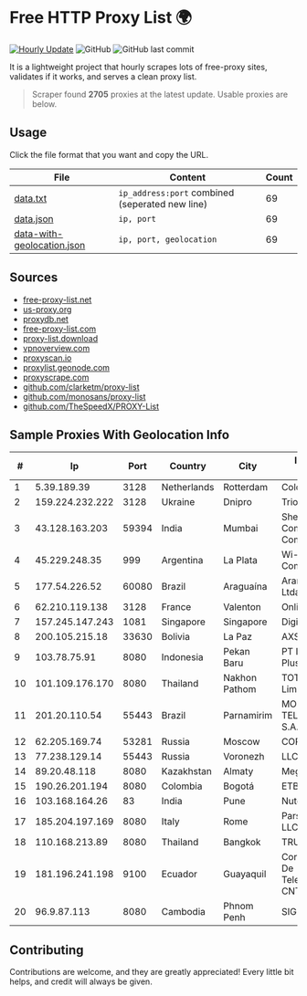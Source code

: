 
# Free HTTP Proxy List 🌍

[![Hourly Update](https://github.com/mertguvencli/http-proxy-list/actions/workflows/main.yml/badge.svg?branch=main)](https://github.com/mertguvencli/http-proxy-list/actions/workflows/main.yml)
![GitHub](https://img.shields.io/github/license/mertguvencli/http-proxy-list)
![GitHub last commit](https://img.shields.io/github/last-commit/mertguvencli/http-proxy-list)

It is a lightweight project that hourly scrapes lots of free-proxy sites, validates if it works, and serves a clean proxy list.


> Scraper found **2705** proxies at the latest update. Usable proxies are below.

## Usage

Click the file format that you want and copy the URL.


|File|Content|Count|
|----|-------|-----|
|[data.txt](https://raw.githubusercontent.com/mertguvencli/http-proxy-list/main/proxy-list/data.txt)|`ip_address:port` combined (seperated new line)|69|
|[data.json](https://raw.githubusercontent.com/mertguvencli/http-proxy-list/main/proxy-list/data.json)|`ip, port`|69|
|[data-with-geolocation.json](https://raw.githubusercontent.com/mertguvencli/http-proxy-list/main/proxy-list/data-with-geolocation.json)|`ip, port, geolocation`|69|

## Sources

* [free-proxy-list.net](https://free-proxy-list.net)
* [us-proxy.org](https://www.us-proxy.org)
* [proxydb.net](http://proxydb.net)
* [free-proxy-list.com](https://free-proxy-list.com/?page=&port=&type%5B%5D=http&type%5B%5D=https&up_time=0&search=Search)
* [proxy-list.download](https://www.proxy-list.download/HTTP)
* [vpnoverview.com](https://vpnoverview.com/privacy/anonymous-browsing/free-proxy-servers)
* [proxyscan.io](https://www.proxyscan.io)
* [proxylist.geonode.com](https://proxylist.geonode.com/api/proxy-list?limit=300&page=1&sort_by=lastChecked&sort_type=desc&protocols=http,https)
* [proxyscrape.com](https://api.proxyscrape.com/v2/?request=displayproxies&protocol=http&timeout=10000&country=all&ssl=all&anonymity=all)
* [github.com/clarketm/proxy-list](https://raw.githubusercontent.com/clarketm/proxy-list/master/proxy-list-raw.txt)
* [github.com/monosans/proxy-list](https://raw.githubusercontent.com/monosans/proxy-list/main/proxies/http.txt)
* [github.com/TheSpeedX/PROXY-List](https://raw.githubusercontent.com/TheSpeedX/PROXY-List/master/http.txt)


## Sample Proxies With Geolocation Info

|#|Ip|Port|Country|City|Internet Service Provider|
|-|--|----|-------|----|-------------------------|
|1|5.39.189.39|3128|Netherlands|Rotterdam|ColoCenter b.v.|
|2|159.224.232.222|3128|Ukraine|Dnipro|Triolan|
|3|43.128.163.203|59394|India|Mumbai|Shenzhen Tencent Computer Systems Company Limited|
|4|45.229.248.35|999|Argentina|La Plata|Wi-sim Comunicaciones SRL|
|5|177.54.226.52|60080|Brazil|Araguaína|Aranet Comunicacao Ltda|
|6|62.210.119.138|3128|France|Valenton|Online S.A.S.|
|7|157.245.147.243|1081|Singapore|Singapore|DigitalOcean, LLC|
|8|200.105.215.18|33630|Bolivia|La Paz|AXS Bolivia S. A.|
|9|103.78.75.91|8080|Indonesia|Pekan Baru|PT Indonesia Comnets Plus|
|10|101.109.176.170|8080|Thailand|Nakhon Pathom|TOT Public Company Limited|
|11|201.20.110.54|55443|Brazil|Parnamirim|MOB SERVICOS DE TELECOMUNICACOES S.A.|
|12|62.205.169.74|53281|Russia|Moscow|CORBINA|
|13|77.238.129.14|55443|Russia|Voronezh|LLC Intercon|
|14|89.20.48.118|8080|Kazakhstan|Almaty|Meganet LLP|
|15|190.26.201.194|8080|Colombia|Bogotá|ETB - Colombia|
|16|103.168.164.26|83|India|Pune|Nutech Broadband|
|17|185.204.197.169|8080|Italy|Rome|Pars Parva System LLC|
|18|110.168.213.89|8080|Thailand|Bangkok|TRUENET|
|19|181.196.241.198|9100|Ecuador|Guayaquil|Corporacion Nacional De Telecomunicaciones - CNT EP|
|20|96.9.87.113|8080|Cambodia|Phnom Penh|SIGROUPS|



## Contributing

Contributions are welcome, and they are greatly appreciated! Every
little bit helps, and credit will always be given.

